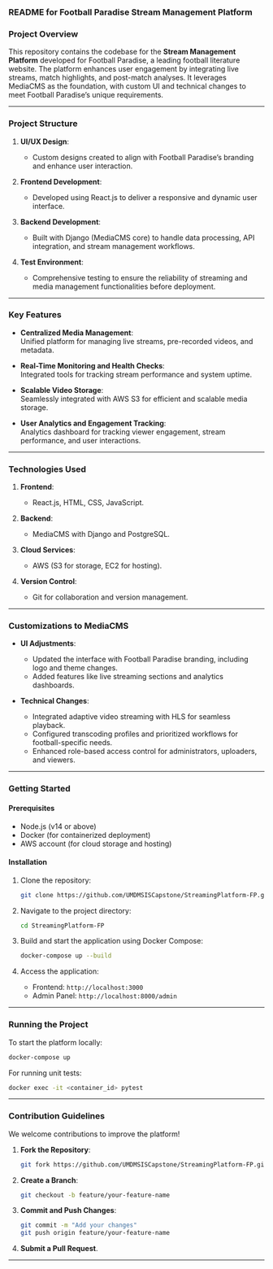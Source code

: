 ### README for Football Paradise Stream Management Platform

### **Project Overview**  
This repository contains the codebase for the **Stream Management Platform** developed for Football Paradise, a leading football literature website. The platform enhances user engagement by integrating live streams, match highlights, and post-match analyses. It leverages MediaCMS as the foundation, with custom UI and technical changes to meet Football Paradise’s unique requirements.  

---

### **Project Structure**  
1. **UI/UX Design**:  
   - Custom designs created to align with Football Paradise’s branding and enhance user interaction.  

2. **Frontend Development**:  
   - Developed using React.js to deliver a responsive and dynamic user interface.  

3. **Backend Development**:  
   - Built with Django (MediaCMS core) to handle data processing, API integration, and stream management workflows.  

4. **Test Environment**:  
   - Comprehensive testing to ensure the reliability of streaming and media management functionalities before deployment.  

---

### **Key Features**  
- **Centralized Media Management**:  
   Unified platform for managing live streams, pre-recorded videos, and metadata.  

- **Real-Time Monitoring and Health Checks**:  
   Integrated tools for tracking stream performance and system uptime.  

- **Scalable Video Storage**:  
   Seamlessly integrated with AWS S3 for efficient and scalable media storage.  

- **User Analytics and Engagement Tracking**:  
   Analytics dashboard for tracking viewer engagement, stream performance, and user interactions.  

---

### **Technologies Used**  

1. **Frontend**:  
   - React.js, HTML, CSS, JavaScript.  

2. **Backend**:  
   - MediaCMS with Django and PostgreSQL.  

3. **Cloud Services**:  
   - AWS (S3 for storage, EC2 for hosting).  

4. **Version Control**:  
   - Git for collaboration and version management.  

---

### **Customizations to MediaCMS**  

- **UI Adjustments**:  
   - Updated the interface with Football Paradise branding, including logo and theme changes.  
   - Added features like live streaming sections and analytics dashboards.  

- **Technical Changes**:  
   - Integrated adaptive video streaming with HLS for seamless playback.  
   - Configured transcoding profiles and prioritized workflows for football-specific needs.  
   - Enhanced role-based access control for administrators, uploaders, and viewers.  

---

### **Getting Started**  

#### **Prerequisites**  
- Node.js (v14 or above)  
- Docker (for containerized deployment)  
- AWS account (for cloud storage and hosting)  

#### **Installation**  

1. Clone the repository:  
   ```bash
   git clone https://github.com/UMDMSISCapstone/StreamingPlatform-FP.git
   ```  

2. Navigate to the project directory:  
   ```bash
   cd StreamingPlatform-FP
   ```  

3. Build and start the application using Docker Compose:  
   ```bash
   docker-compose up --build
   ```  

4. Access the application:  
   - Frontend: `http://localhost:3000`  
   - Admin Panel: `http://localhost:8000/admin`  

---

### **Running the Project**  

To start the platform locally:  
```bash
docker-compose up
```  

For running unit tests:  
```bash
docker exec -it <container_id> pytest
```  

---

### **Contribution Guidelines**  

We welcome contributions to improve the platform!  

1. **Fork the Repository**:  
   ```bash
   git fork https://github.com/UMDMSISCapstone/StreamingPlatform-FP.git
   ```  

2. **Create a Branch**:  
   ```bash
   git checkout -b feature/your-feature-name
   ```  

3. **Commit and Push Changes**:  
   ```bash
   git commit -m "Add your changes"
   git push origin feature/your-feature-name
   ```  

4. **Submit a Pull Request**.  

---  
